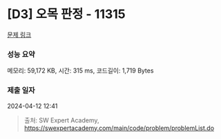 # [D3] 오목 판정 - 11315 

[문제 링크](https://swexpertacademy.com/main/code/problem/problemDetail.do?contestProbId=AXaSUPYqPYMDFASQ) 

### 성능 요약

메모리: 59,172 KB, 시간: 315 ms, 코드길이: 1,719 Bytes

### 제출 일자

2024-04-12 12:41



> 출처: SW Expert Academy, https://swexpertacademy.com/main/code/problem/problemList.do